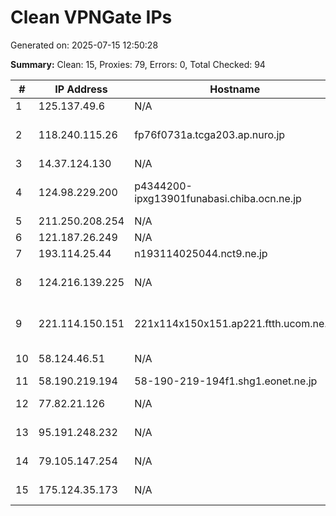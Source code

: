 # Clean VPNGate IPs
Generated on: 2025-07-15 12:50:28

**Summary:** Clean: 15, Proxies: 79, Errors: 0, Total Checked: 94

| # | IP Address | Hostname | Type | Country | Provider |
|---|------------|----------|------|---------|----------|
| 1 | 125.137.49.6 | N/A | Business | KR | Korea Telecom |
| 2 | 118.240.115.26 | fp76f0731a.tcga203.ap.nuro.jp | Business | JP | Sony Network Communications Inc. |
| 3 | 14.37.124.130 | N/A | Business | KR | Korea Telecom |
| 4 | 124.98.229.200 | p4344200-ipxg13901funabasi.chiba.ocn.ne.jp | Business | JP | NTT Communications Corporation |
| 5 | 211.250.208.254 | N/A | Business | KR | Korea Telecom |
| 6 | 121.187.26.249 | N/A | Business | KR | Korea Telecom |
| 7 | 193.114.25.44 | n193114025044.nct9.ne.jp | Wireless | JP | NCT CO.,LTD. |
| 8 | 124.216.139.225 | N/A | Wireless | KR | Ulsan Jung-Ang Broadcasting Network |
| 9 | 221.114.150.151 | 221x114x150x151.ap221.ftth.ucom.ne.jp | Residential | JP | ARTERIA Networks Corporation |
| 10 | 58.124.46.51 | N/A | Business | KR | SK Broadband Co Ltd |
| 11 | 58.190.219.194 | 58-190-219-194f1.shg1.eonet.ne.jp | Business | JP | OPTAGE Inc. |
| 12 | 77.82.21.126 | N/A | Business | RU | PJSC Rostelecom |
| 13 | 95.191.248.232 | N/A | Business | RU | PJSC Rostelecom |
| 14 | 79.105.147.254 | N/A | Residential | RU | PJSC Rostelecom |
| 15 | 175.124.35.173 | N/A | Residential | KR | SK Broadband Co Ltd |
